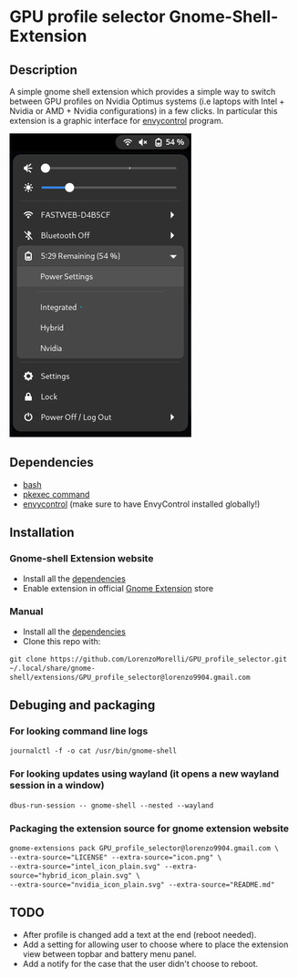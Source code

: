 # GPU profile selector Gnome-Shell-Extension

## Description
A simple gnome shell extension which provides a simple way to switch between GPU profiles on Nvidia Optimus systems (i.e laptops with Intel + Nvidia or AMD + Nvidia configurations) in a few clicks.
In particular this extension is a graphic interface for [envycontrol](https://github.com/geminis3/envycontrol) program.

![screenshot example](./img/extension_screenshot.png)


## Dependencies
- [bash](https://www.gnu.org/software/bash/)
- [pkexec command](https://command-not-found.com/pkexec)
- [envycontrol](https://github.com/geminis3/envycontrol) (make sure to have EnvyControl installed globally!)


## Installation

### Gnome-shell Extension website
- Install all the [dependencies](#Dependencies)
- Enable extension in official [Gnome Extension](https://extensions.gnome.org/extension/5009/gpu-profile-selector/) store

### Manual
- Install all the [dependencies](#Dependencies)
- Clone this repo with:
```
git clone https://github.com/LorenzoMorelli/GPU_profile_selector.git ~/.local/share/gnome-shell/extensions/GPU_profile_selector@lorenzo9904.gmail.com
```

## Debuging and packaging

### For looking command line logs
```
journalctl -f -o cat /usr/bin/gnome-shell
```

### For looking updates using wayland (it opens a new wayland session in a window)
```
dbus-run-session -- gnome-shell --nested --wayland
```

### Packaging the extension source for gnome extension website
```
gnome-extensions pack GPU_profile_selector@lorenzo9904.gmail.com \
--extra-source="LICENSE" --extra-source="icon.png" \
--extra-source="intel_icon_plain.svg" --extra-source="hybrid_icon_plain.svg" \
--extra-source="nvidia_icon_plain.svg" --extra-source="README.md"
```

## TODO
- After profile is changed add a text at the end (reboot needed).
- Add a setting for allowing user to choose where to place the extension view between topbar and battery menu panel.
- Add a notify for the case that the user didn't choose to reboot.
